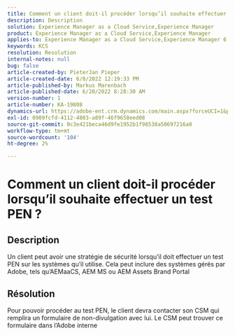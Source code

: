 ```yaml
---
title: Comment un client doit-il procéder lorsqu’il souhaite effectuer un test PEN ?
description: Description
solution: Experience Manager as a Cloud Service,Experience Manager
product: Experience Manager as a Cloud Service,Experience Manager
applies-to: Experience Manager as a Cloud Service,Experience Manager 6.5
keywords: KCS
resolution: Resolution
internal-notes: null
bug: false
article-created-by: PieterJan Pieper
article-created-date: 6/8/2022 12:19:33 PM
article-published-by: Markus Marenbach
article-published-date: 6/20/2022 8:28:30 AM
version-number: 1
article-number: KA-19808
dynamics-url: https://adobe-ent.crm.dynamics.com/main.aspx?forceUCI=1&pagetype=entityrecord&etn=knowledgearticle&id=4e30cf3f-25e7-ec11-bb3c-000d3a3bdca6
exl-id: 0909fcfd-4112-4803-a89f-46f9658eed08
source-git-commit: 0c3e421beca46d9fe1952b1f98538a50697216a0
workflow-type: tm+mt
source-wordcount: '104'
ht-degree: 2%

---
```


# Comment un client doit-il procéder lorsqu’il souhaite effectuer un test PEN ?

## Description


Un client peut avoir une stratégie de sécurité lorsqu’il doit effectuer un test PEN sur les systèmes qu’il utilise.
Cela peut inclure des systèmes gérés par Adobe, tels qu’AEMaaCS, AEM MS ou AEM Assets Brand Portal


## Résolution


Pour pouvoir procéder au test PEN, le client devra contacter son CSM qui remplira un formulaire de non-divulgation avec lui.
Le CSM peut trouver ce formulaire dans l’Adobe interne
